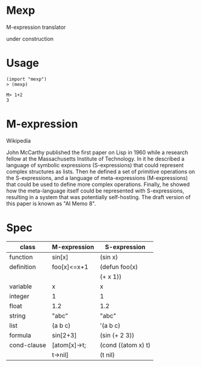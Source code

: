 # Mexp
M-expression translator

under construction

# Usage

```
(import "mexp")
> (mexp)

M> 1+2
3
```

# M-expression
Wikipedia

John McCarthy published the first paper on Lisp in 1960 while a research fellow at the Massachusetts Institute of Technology. In it he described a language of symbolic expressions (S-expressions) that could represent complex structures as lists. Then he defined a set of primitive operations on the S-expressions, and a language of meta-expressions (M-expressions) that could be used to define more complex operations. Finally, he showed how the meta-language itself could be represented with S-expressions, resulting in a system that was potentially self-hosting. The draft version of this paper is known as "AI Memo 8".


# Spec

|class       |M-expression |S-expression |
|------------|-------------|-------------|
|function    |sin[x]       |(sin x)      |
|definition  |foo[x]<=x+1  |(defun foo(x)|
|            |             |    (+ x 1)) |
|variable    |  x          |  x          |
|integer     |  1          |  1          |
|float       |  1.2        |  1.2        |
|string      | "abc"       |  "abc"      |
|list        | (a b c)     |  '(a b c)   |
|formula     | sin[2+3]    |(sin (+ 2 3))|
|cond-clause |[atom[x]->t; |(cond ((atom x) t)|
|            | t->nil]     |      (t nil)|


